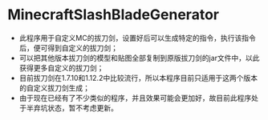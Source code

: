 # MinecraftSlashBladeGenerator

- 此程序用于自定义MC的拔刀剑，设置好后可以生成特定的指令，执行该指令后，便可得到自定义的拔刀剑；
- 可以把其他版本拔刀剑的模型和贴图全部复制到原版拔刀剑的jar文件中，以此获得更多自定义的拔刀剑；
- 目前拔刀剑在1.7.10和1.12.2中比较流行，所以本程序目前只适用于这两个版本的自定义拔刀剑生成；
- 由于现在已经有了不少类似的程序，并且效果可能会更加好，故目前此程序处于半弃坑状态，暂不考虑更新。
